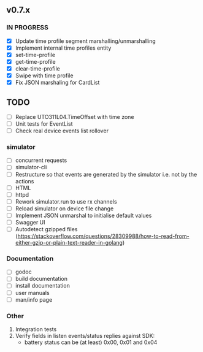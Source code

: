 ## v0.7.x

### IN PROGRESS

- [x] Update time profile segment marshalling/unmarshalling
- [x] Implement internal time profiles entity
- [x] set-time-profile
- [x] get-time-profile
- [x] clear-time-profile
- [x] Swipe with time profile
- [x] Fix JSON marshaling for CardList

## TODO

- [ ] Replace UTO311L04.TimeOffset with time zone
- [ ] Unit tests for EventList
- [ ] Check real device events list rollover

### simulator
- [ ] concurrent requests
- [ ] simulator-cli
- [ ] Restructure so that events are generated by the simulator i.e. not by the actions
- [ ] HTML
- [ ] httpd
- [ ] Rework simulator.run to use rx channels
- [ ] Reload simulator on device file change
- [ ] Implement JSON unmarshal to initialise default values
- [ ] Swagger UI
- [ ] Autodetect gzipped files (https://stackoverflow.com/questions/28309988/how-to-read-from-either-gzip-or-plain-text-reader-in-golang)

### Documentation

- [ ] godoc
- [ ] build documentation
- [ ] install documentation
- [ ] user manuals
- [ ] man/info page

### Other

1.  Integration tests
2.  Verify fields in listen events/status replies against SDK:
    - battery status can be (at least) 0x00, 0x01 and 0x04
